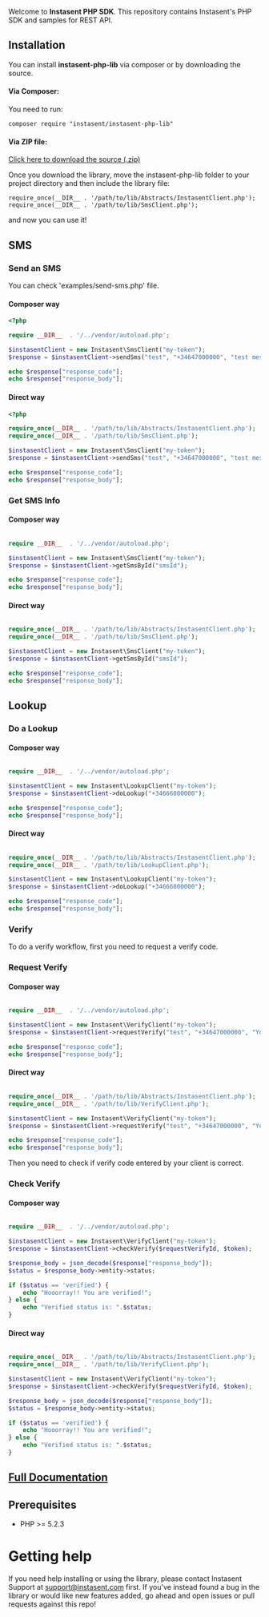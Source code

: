 Welcome to __Instasent PHP SDK__. This repository contains Instasent's PHP SDK and samples for REST API.

## Installation

You can install **instasent-php-lib** via composer or by downloading the source.

#### Via Composer:

You need to run:

```
composer require "instasent/instasent-php-lib"
```

#### Via ZIP file:

[Click here to download the source
(.zip)](https://github.com/instasent/instasent-php-lib/zipball/master)

Once you download the library, move the instasent-php-lib folder to your project
directory and then include the library file:

```
require_once(__DIR__ . '/path/to/lib/Abstracts/InstasentClient.php');
require_once(__DIR__ . '/path/to/lib/SmsClient.php');
```

and now you can use it!

## SMS

### Send an SMS

You can check 'examples/send-sms.php' file.

#### Composer way

```php
<?php

require __DIR__  . '/../vendor/autoload.php';

$instasentClient = new Instasent\SmsClient("my-token");
$response = $instasentClient->sendSms("test", "+34647000000", "test message");

echo $response["response_code"];
echo $response["response_body"];
```

#### Direct way

```php
<?php

require_once(__DIR__ . '/path/to/lib/Abstracts/InstasentClient.php');
require_once(__DIR__ . '/path/to/lib/SmsClient.php');

$instasentClient = new Instasent\SmsClient("my-token");
$response = $instasentClient->sendSms("test", "+34647000000", "test message");

echo $response["response_code"];
echo $response["response_body"];
```

### Get SMS Info

#### Composer way

```php

require __DIR__  . '/../vendor/autoload.php';

$instasentClient = new Instasent\SmsClient("my-token");
$response = $instasentClient->getSmsById("smsId");

echo $response["response_code"];
echo $response["response_body"];
```

#### Direct way

```php

require_once(__DIR__ . '/path/to/lib/Abstracts/InstasentClient.php');
require_once(__DIR__ . '/path/to/lib/SmsClient.php');

$instasentClient = new Instasent\SmsClient("my-token");
$response = $instasentClient->getSmsById("smsId");

echo $response["response_code"];
echo $response["response_body"];
```

## Lookup

### Do a Lookup

#### Composer way

```php

require __DIR__  . '/../vendor/autoload.php';

$instasentClient = new Instasent\LookupClient("my-token");
$response = $instasentClient->doLookup("+34666000000");

echo $response["response_code"];
echo $response["response_body"];
```

#### Direct way

```php

require_once(__DIR__ . '/path/to/lib/Abstracts/InstasentClient.php');
require_once(__DIR__ . '/path/to/lib/LookupClient.php');

$instasentClient = new Instasent\LookupClient("my-token");
$response = $instasentClient->doLookup("+34666000000");

echo $response["response_code"];
echo $response["response_body"];
```

### Verify

To do a verify workflow, first you need to request a verify code.

### Request Verify

#### Composer way

```php

require __DIR__  . '/../vendor/autoload.php';

$instasentClient = new Instasent\VerifyClient("my-token");
$response = $instasentClient->requestVerify("test", "+34647000000", "Your code is %token%", 6, 300);

echo $response["response_code"];
echo $response["response_body"];
```

#### Direct way

```php

require_once(__DIR__ . '/path/to/lib/Abstracts/InstasentClient.php');
require_once(__DIR__ . '/path/to/lib/VerifyClient.php');

$instasentClient = new Instasent\VerifyClient("my-token");
$response = $instasentClient->requestVerify("test", "+34647000000", "Your code is %token%", 6, 300);

echo $response["response_code"];
echo $response["response_body"];
```

Then you need to check if verify code entered by your client is correct.

### Check Verify

#### Composer way

```php

require __DIR__  . '/../vendor/autoload.php';

$instasentClient = new Instasent\VerifyClient("my-token");
$response = $instasentClient->checkVerify($requestVerifyId, $token);

$response_body = json_decode($response["response_body"]);
$status = $response_body->entity->status;

if ($status == 'verified') {
    echo "Hooorray!! You are verified!";
} else {
    echo "Verified status is: ".$status;
}
```

#### Direct way

```php

require_once(__DIR__ . '/path/to/lib/Abstracts/InstasentClient.php');
require_once(__DIR__ . '/path/to/lib/VerifyClient.php');

$instasentClient = new Instasent\VerifyClient("my-token");
$response = $instasentClient->checkVerify($requestVerifyId, $token);

$response_body = json_decode($response["response_body"]);
$status = $response_body->entity->status;

if ($status == 'verified') {
    echo "Hooorray!! You are verified!";
} else {
    echo "Verified status is: ".$status;
}
```

## [Full Documentation](http://docs.instasent.com/)

## Prerequisites

* PHP >= 5.2.3

# Getting help

If you need help installing or using the library, please contact Instasent Support at support@instasent.com first.
If you've instead found a bug in the library or would like new features added, go ahead and open issues or pull requests against this repo!
